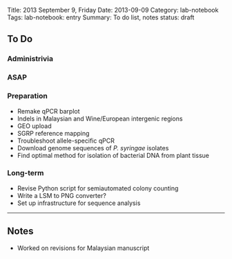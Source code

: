 Title: 2013 September 9, Friday
Date: 2013-09-09
Category: lab-notebook
Tags: lab-notebook: entry
Summary: To do list, notes
status: draft

## To Do ##

### Administrivia ###

### ASAP ###

### Preparation ###

- Remake qPCR barplot
- Indels in Malaysian and Wine/European intergenic regions
- GEO upload
- SGRP reference mapping
- Troubleshoot allele-specific qPCR
- Download genome sequences of _P. syringae_ isolates
- Find optimal method for isolation of bacterial DNA from plant tissue

### Long-term ###

- Revise Python script for semiautomated colony counting
- Write a LSM to PNG converter?
- Set up infrastructure for sequence analysis

***

## Notes ##

- Worked on revisions for Malaysian manuscript
